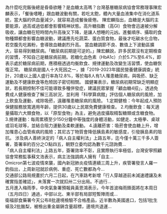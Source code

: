 為什麼吃完飯後總是昏昏欲睡？是血糖太高嗎？台灣基層糖尿病協會常務理事陳宏麟表示，「餐後嗜睡」跟血糖波動有關，若吃太飽，體內大量血液集中在消化道系統，當大腦的供血量減少，就容易造成餐後疲倦。
陳宏麟指出，血糖是大腦的主要能源，過高或過低都會影響精神狀態。高升糖指數（高GI）食物會迅速被分解吸收，讓血糖在短時間內升高後又下降，是讓人想睡的元凶。進餐順序、攝取的食物種類都會影響血糖波動，建議應先吃蔬菜、蛋白質食物，最後才吃碳水化合物，若空腹先吃澱粉，會導致血糖劇烈升高。
當血糖調節不良、數值上下波動區擴大，容易得到糖尿病。「糖尿病前期是可逆的。」陳宏麟說，許多民眾沒有定期檢查的習慣，不知自己是糖尿病前期。若糖化血色素（HbA1c）介於5.7%至6.4%，即表示處於糖尿病前期，應積極透過均衡飲食、規律運動及改變生活習慣，使血糖恢復正常。
糖尿病是國人十大死因之一，據「2019-2023年國民營養健康調查」統計，20歲以上國人盛行率為12.8%，等於每8人有1人罹患糖尿病，與吸菸、缺乏運動及不健康飲食等危險因子密切相關。
國健署表示，糖尿病初期常缺乏明顯症狀，若長期控制不佳可能導致多種併發症，建議民眾掌握「顧血糖4招」，透過免費成人健康檢查了解三高狀況，並利用「科學算病館」評估個人糖尿病的風險，加上飲食及運動，戒除吸菸，遠離罹患糖尿病的風險。
1.定期健檢：今年起成人預防保健服務放寬適用年齡，提供30歲以上民眾免費健康檢查。
2.均衡飲食：每天適量攝取六大類食物，以「原型食物」為主，避免過度攝取精製糖類或含糖食物。
3.規律運動：每周累積至少150分鐘中等強度的身體活動，如健走、太極拳、桌球或羽毛球等，並結合阻力運動及柔軟運動。
4.遠離菸害：吸菸會使血糖上升，增加罹患心血管疾病的風險；其尼古丁物質會降低胰島素的敏感度，引發胰島素的阻抗。
                    涉及病人善終決定的「病人自主權利法」上路五年，迄今僅十萬三千多人簽署，簽署率約百分之○點四五，朝野立委均認為數千元諮詢費...                  
                    「病人自主權利法」上路五年，簽署效率不彰，且實際執行率極低，台灣安寧照顧協會常務監事蘇文浩表示，病主法強調病人擁有「自主...                  
                    Omicron第七波疫情來襲，國內新冠肺炎疫情連續三周上升，疾管署發言人羅一鈞指出，上周新冠就診病例、重症、死亡數都為今...                  
                    交通部公路局規畫於六月二日起，在汽車路考新增「行人穿越道前未減速禮讓及未確實指差確認」，未落實一次就扣卅二分出局。不過行...                  
                    五月進入梅雨季，中央氣象署預報員黃恩鴻表示，今年首波梅雨鋒面將在本周日（五月四日）通過，中部以北、東半部有局部短暫陣雨或...                  
                    衛福部食藥署今天公布8批邊境檢驗不合格產品，近半數為美國進口，包括1批生蠔及2批酪梨，被檢出重金屬鎘含量超標，邊境共退運...                  